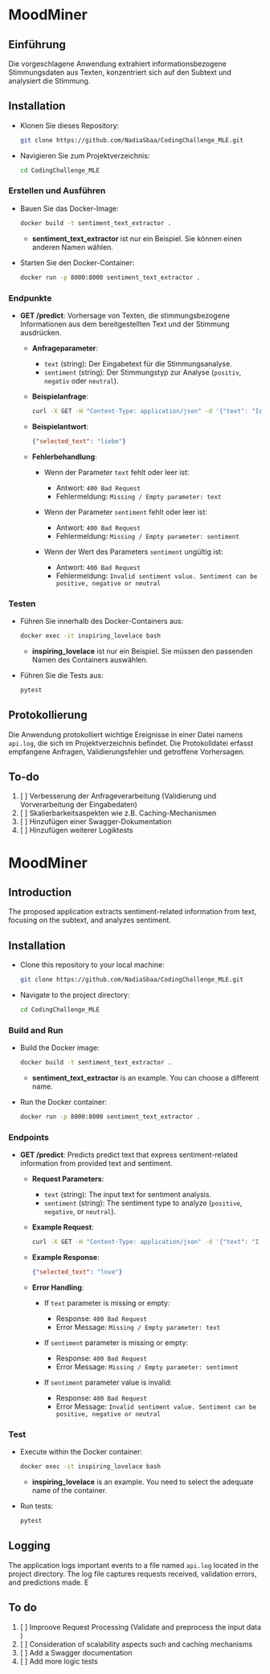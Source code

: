 # MoodMiner

## Einführung

Die vorgeschlagene Anwendung extrahiert informationsbezogene Stimmungsdaten aus Texten, konzentriert sich auf den Subtext und analysiert die Stimmung.

## Installation

- Klonen Sie dieses Repository:

    ```bash
    git clone https://github.com/NadiaSbaa/CodingChallenge_MLE.git
    ```

- Navigieren Sie zum Projektverzeichnis:

    ```bash
    cd CodingChallenge_MLE
    ```

### Erstellen und Ausführen

- Bauen Sie das Docker-Image:
     ```bash
    docker build -t sentiment_text_extractor .
    ```
    - **sentiment_text_extractor** ist nur ein Beispiel. Sie können einen anderen Namen wählen.


- Starten Sie den Docker-Container:
     ```bash
    docker run -p 8000:8000 sentiment_text_extractor .
    ```

### Endpunkte

- **GET /predict**: Vorhersage von Texten, die stimmungsbezogene Informationen aus dem bereitgestellten Text und der Stimmung ausdrücken.

    - **Anfrageparameter**:
        - `text` (string): Der Eingabetext für die Stimmungsanalyse.
        - `sentiment` (string): Der Stimmungstyp zur Analyse (`positiv`, `negativ` oder `neutral`).

    - **Beispielanfrage**:
        ```bash
        curl -X GET -H "Content-Type: application/json" -d '{"text": "Ich liebe dieses Produkt", "sentiment": "positiv"}' http://localhost:8000/predict
        ```

    - **Beispielantwort**:
        ```json
        {"selected_text": "liebe"}
        ```
    - **Fehlerbehandlung**:
        - Wenn der Parameter `text` fehlt oder leer ist:
            - Antwort: `400 Bad Request`
            - Fehlermeldung: `Missing / Empty parameter: text`

        - Wenn der Parameter `sentiment` fehlt oder leer ist:
            - Antwort: `400 Bad Request`
            - Fehlermeldung: `Missing / Empty parameter: sentiment`

        - Wenn der Wert des Parameters `sentiment` ungültig ist:
            - Antwort: `400 Bad Request`
            - Fehlermeldung: `Invalid sentiment value. Sentiment can be positive, negative or neutral`

### Testen

- Führen Sie innerhalb des Docker-Containers aus:
     ```bash
    docker exec -it inspiring_lovelace bash
    ```
    - **inspiring_lovelace** ist nur ein Beispiel. Sie müssen den passenden Namen des Containers auswählen.

- Führen Sie die Tests aus:
     ```bash
    pytest
    ```

## Protokollierung

Die Anwendung protokolliert wichtige Ereignisse in einer Datei namens `api.log`, die sich im Projektverzeichnis befindet. Die Protokolldatei erfasst empfangene Anfragen, Validierungsfehler und getroffene Vorhersagen.

## To-do

1. [ ] Verbesserung der Anfrageverarbeitung (Validierung und Vorverarbeitung der Eingabedaten)
2. [ ] Skalierbarkeitsaspekten wie z.B. Caching-Mechanismen
3. [ ] Hinzufügen einer Swagger-Dokumentation
4. [ ] Hinzufügen weiterer Logiktests


# MoodMiner

## Introduction

The proposed application extracts sentiment-related information from text, focusing on the subtext, and analyzes sentiment.

## Installation

- Clone this repository to your local machine:

    ```bash
    git clone https://github.com/NadiaSbaa/CodingChallenge_MLE.git
    ```

- Navigate to the project directory:

    ```bash
    cd CodingChallenge_MLE
    ```

### Build and Run


- Build the Docker image:
     ```bash
    docker build -t sentiment_text_extractor .
    ```
  - **sentiment_text_extractor** is an example. You can choose a different name.


- Run the Docker container:
     ```bash
    docker run -p 8000:8000 sentiment_text_extractor .
    ```

### Endpoints

- **GET /predict**: Predicts predict text that express sentiment-related information from provided text and sentiment.

    - **Request Parameters**:
        - `text` (string): The input text for sentiment analysis.
        - `sentiment` (string): The sentiment type to analyze (`positive`, `negative`, or `neutral`).

    - **Example Request**:
        ```bash
        curl -X GET -H "Content-Type: application/json" -d '{"text": "I love this product", "sentiment": "positive"}' http://localhost:8000/predict
        ```

    - **Example Response**:
        ```json
        {"selected_text": "love"}
        ```
  - **Error Handling**:
      - If `text` parameter is missing or empty:
          - Response: `400 Bad Request`
          - Error Message: `Missing / Empty parameter: text`

      - If `sentiment` parameter is missing or empty:
          - Response: `400 Bad Request`
          - Error Message: `Missing / Empty parameter: sentiment`

      - If `sentiment` parameter value is invalid:
          - Response: `400 Bad Request`
          - Error Message: `Invalid sentiment value. Sentiment can be positive, negative or neutral`

### Test


- Execute within the Docker container:
     ```bash
    docker exec -it inspiring_lovelace bash
    ```
    - **inspiring_lovelace** is an example. You need to select the adequate name of the container.

- Run tests:
     ```bash
    pytest
    ```



## Logging

The application logs important events to a file named `api.log` located in the project directory. The log file captures requests received, validation errors, and predictions made.
E

## To do

1. [ ] Improove Request Processing (Validate and preprocess the input data )
2. [ ] Consideration of scalability aspects such and caching mechanisms
3. [ ] Add a Swagger documentation
4. [ ] Add more logic tests
